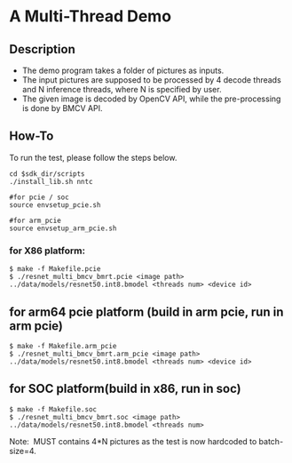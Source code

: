 # A Multi-Thread Demo

## Description

- The demo program takes a folder of pictures as inputs.
- The input pictures are supposed to be processed by 4 decode threads and N inference threads, where N is specified by user.
- The given image is decoded by OpenCV API, while the pre-processing is done by BMCV API.


## How-To

To run the test, please follow the steps below.
``` shell
cd $sdk_dir/scripts
./install_lib.sh nntc

#for pcie / soc
source envsetup_pcie.sh

#for arm_pcie
source envsetup_arm_pcie.sh
```

### for X86 platform:
``` shell
$ make -f Makefile.pcie
$ ./resnet_multi_bmcv_bmrt.pcie <image path> ../data/models/resnet50.int8.bmodel <threads num> <device id>
```
## for arm64 pcie platform (build in arm pcie, run in arm pcie)
``` shell
$ make -f Makefile.arm_pcie
$ ./resnet_multi_bmcv_bmrt.arm_pcie <image path> ../data/models/resnet50.int8.bmodel <threads num> <device id>
```

## for SOC platform(build in x86, run in soc)
``` shell
$ make -f Makefile.soc
$ ./resnet_multi_bmcv_bmrt.soc <image path> ../data/models/resnet50.int8.bmodel <threads num>
```

Note: <image path> MUST contains 4*N pictures as the test is now hardcoded to batch-size=4.
